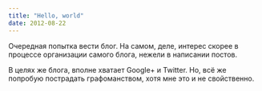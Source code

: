```yaml
---
title: "Hello, world"
date: 2012-08-22
---
```


Очередная попытка вести блог. На самом, деле, интерес скорее в процессе организации самого блога, нежели в написании постов.

В целях же блога, вполне хватает Google+ и Twitter. Но, всё же попробую пострадать графоманством, хотя мне это и не свойственно.
